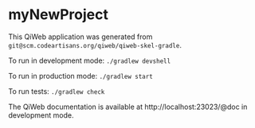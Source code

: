 # myNewProject

This QiWeb application was generated from
`git@scm.codeartisans.org/qiweb/qiweb-skel-gradle`.

To run in development mode: `./gradlew devshell`

To run in production mode: `./gradlew start`

To run tests: `./gradlew check`

The QiWeb documentation is available at http://localhost:23023/@doc in
development mode.

